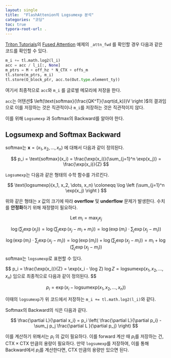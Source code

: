 ```yaml
---
layout: single
title:  "FlashAttenion의 Logsumexp 분석"
categories: "코딩"
toc: true
typora-root-url: .
---
```


[Triton Tutorials](https://triton-lang.org/main/getting-started/tutorials/index.html)의 [Fused Attention](https://triton-lang.org/main/getting-started/tutorials/06-fused-attention.html#sphx-glr-getting-started-tutorials-06-fused-attention-py) 예제의 `_attn_fwd` 를 확인할 경우 다음과 같은 코드를 확인할 수 있다. 

```python
m_i += tl.math.log2(l_i)
acc = acc / l_i[:, None]
m_ptrs = M + off_hz * N_CTX + offs_m
tl.store(m_ptrs, m_i)
tl.store(O_block_ptr, acc.to(Out.type.element_ty))
```

여기서 최종적으로  `acc`와 `m_i` 를 글로벌 메모리에 저장을 한다. 

`acc`는 어텐션$ \left(\text{softmax}(\frac{QK^T}{\sqrt(d_k)})V \right )$의 결과임으로 이를 저장하는 것은 직관적이나  `m_i`를 저장하는 것은 직관적이지 않다. 

이를 위해 `Logsumexp` 과 Softmax의 Backward를 알아야 한다. 

## Logsumexp and Softmax Backward

softmax는 $\mathbf{x} = (x_1, x_2, \dots, x_n)$ 에 대해서 다음과 같이 정의된다.

$$
p_i = \text{softmax}(x_i) = \frac{\exp(x_i)}{\sum_{j=1}^n \exp(x_j)} = \frac{\exp(x_i)}{Z}
$$

`Logsumexp`는 다음과 같은 형태의 수학 함수를 가르킨다.

$$
\text{logsumexp}(x_1, x_2, \dots, x_n) \coloneqq \log \left (\sum_{j=1}^n \exp(x_j) \right )
$$

위와 같은 형태는 $x$ 값의 크기에 따라 **overflow** 및 **underflow** 문제가 발생한다. 수치를 **안정화**하기 위해 재정렬이 필요하다. 

$$
\text{Let } m_i = \max_j x_j
$$

$$
\log \left( \sum_j \exp(x_j) \right) = \log \left( \sum_j \exp(x_j - m_i + m_i) \right) = \log\left( \exp(m_i) \cdot \sum_j \exp(x_j - m_i) \right)
$$

$$
\log\left( \exp(m_i) \cdot \sum_j \exp(x_j - m_i) \right) = \log(\exp(m_i)) + \log\left( \sum_j \exp(x_j-m_i) \right) = m_i + \log\left( \sum_j \exp(x_j - m_i) \right)
$$

softmax는 `logsumexp`로 표현할 수 있다. 

$$
p_i = \frac{\exp(x_i)}{Z} = \exp(x_i - \log Z)$\ \log Z = \text{logsumexp}(x_1, x_2, \dots, x_n)$  임으로 최종적으로 다음과 같이 정의된다.
$$

$$
p_i = \exp(x_i - \text{logsumexp}(x_1, x_2, \dots, x_n))
$$

이때의 `logsumexp`가 위 코드에서 저장하는 `m_i += tl.math.log2(l_i)`와 같다. 

Softmax의 Backward의 식은 다음과 같다. 

$$
\frac{\partial L}{\partial x_i} = p_i \left( \frac{\partial L}{\partial p_i} - \sum_j p_j \frac{\partial L }{\partial p_j} \right)
$$

이를 계산하기 위해서는  $p_i$ 의 값이 필요하다. 이를 forward 계산 때 $p_i$를 저장하는 건, $\text{CTX} \times \text{CTX}$ 만큼의 용량이 필요하다. 만약 `logsumexp`를 저장하여, 이를 통해 Backward에서 $p_i$를 계산한다면, $\text{CTX}$  만큼의 용량만 있으면 된다. 
